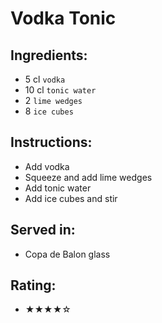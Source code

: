 # Vodka Tonic

## Ingredients:
- 5 cl `vodka`
- 10 cl `tonic water`
- 2 `lime wedges`
- 8 `ice cubes`

## Instructions:
- Add vodka
- Squeeze and add lime wedges
- Add tonic water
- Add ice cubes and stir

## Served in:
- Copa de Balon glass

## Rating:
- ★★★★☆